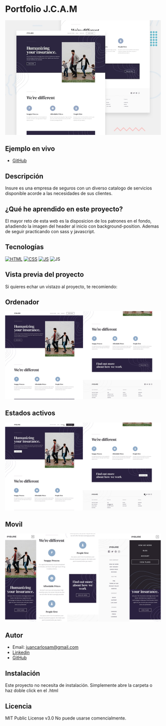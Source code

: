 # Portfolio J.C.A.M

![Imagen del proyecto](https://github.com/JuanCarlosAlo/insure/blob/main/docs/assets/insure.jpg?raw=true)

## Ejemplo en vivo

- [GitHub](https://juancarlosalo.github.io/insure/)

## Descripción

Insure es una empresa de seguros con un diverso catalogo de servicios disponible acorde a las necesidades de sus clientes.

## ¿Qué he aprendido en este proyecto?

El mayor reto de esta web es la disposicion de los patrones en el fondo, añadiendo la imagen del header al inicio con background-position. Ademas de seguir practicando con sass y javascript.

## Tecnologías

<!-- Iconos sacados de: https://github.com/hendrasob/badges/blob/master/README.md y https://github.com/alexandresanlim/Badges4-README.md-Profile -->

[![HTML](https://img.shields.io/badge/HTML5-E34F26?style=for-the-badge&logo=html5&logoColor=white)](https://es.wikipedia.org/wiki/HTML5)
[![CSS](https://img.shields.io/badge/CSS3-1572B6?style=for-the-badge&logo=css3&logoColor=white)](https://es.wikipedia.org/wiki/CSS)
[![JS](https://img.shields.io/badge/JavaScript-F7DF1E?style=for-the-badge&logo=javascript&logoColor=black)](https://es.wikipedia.org/wiki/JavaScript)
![JS](https://img.shields.io/badge/Sass-CC6699?style=for-the-badge&logo=sass&logoColor=white)

## Vista previa del proyecto

Si quieres echar un vistazo al proyecto, te recomiendo:

## Ordenador

![Captura del proyecto](https://github.com/JuanCarlosAlo/insure/blob/main/docs/assets/read-me-img-1.jpg?raw=true)

## Estados activos

![Captura del proyecto](https://github.com/JuanCarlosAlo/insure/blob/main/docs/assets/read-me-img-2.jpg?raw=true)

## Movil

![Captura del proyecto](https://github.com/JuanCarlosAlo/insure/blob/main/docs/assets/read-me-img-3.jpg?raw=true)

## Autor

- Email: juancarlosam@gmail.com
- [Linkedin](https://www.linkedin.com/in/juan-carlos-alonso-966280166/)
- [GitHub](https://github.com/JuanCarlosAlo)

## Instalación

Este proyecto no necesita de instalación. Simplemente abre la carpeta o haz doble click en el .html

## Licencia

MIT Public License v3.0
No puede usarse comencialmente.
